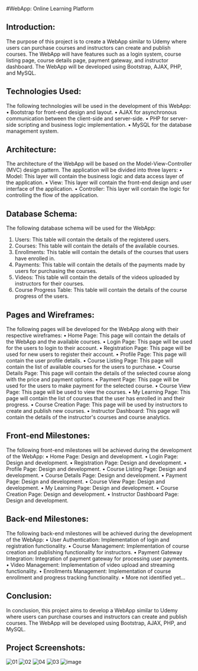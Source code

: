 #WebApp: Online Learning Platform 
## Introduction: 
The purpose of this project is to create a WebApp similar to Udemy where users can purchase courses and instructors can create and publish courses. The WebApp will have features such as a login system, course listing page, course details page, payment gateway, and instructor dashboard. The WebApp will be developed using Bootstrap, AJAX, PHP, and MySQL.
## Technologies Used:
The following technologies will be used in the development of this WebApp:
•	Bootstrap for front-end design and layout.
•	AJAX for asynchronous communication between the client-side and server-side.
•	PHP for server-side scripting and business logic implementation.
•	MySQL for the database management system.

## Architecture: 
The architecture of the WebApp will be based on the Model-View-Controller (MVC) design pattern. The application will be divided into three layers:
•	Model: This layer will contain the business logic and data access layer of the application.
•	View: This layer will contain the front-end design and user interface of the application.
•	Controller: This layer will contain the logic for controlling the flow of the application.

## Database Schema: 
The following database schema will be used for the WebApp:
1.	Users: This table will contain the details of the registered users.
2.	Courses: This table will contain the details of the available courses.
3.	Enrollments: This table will contain the details of the courses that users have enrolled in.
4.	Payments: This table will contain the details of the payments made by users for purchasing the courses.
5.	Videos: This table will contain the details of the videos uploaded by instructors for their courses.
6.	Course Progress Table: This table will contain the details of the course progress of the users.

## Pages and Wireframes:
The following pages will be developed for the WebApp along with their respective wireframes:
•	Home Page: This page will contain the details of the WebApp and the available courses.
•	Login Page: This page will be used for the users to login to their account.
•	Registration Page: This page will be used for new users to register their account.
•	Profile Page: This page will contain the user profile details.
•	Course Listing Page: This page will contain the list of available courses for the users to purchase.
•	Course Details Page: This page will contain the details of the selected course along with the price and payment options.
•	Payment Page: This page will be used for the users to make payment for the selected course.
•	Course View Page: This page will be used to view the courses.
•	My Learning Page: This page will contain the list of courses that the user has enrolled in and their progress.
•	Course Creation Page: This page will be used by instructors to create and publish new courses.
•	Instructor Dashboard: This page will contain the details of the instructor's courses and course analytics.

## Front-end Milestones:
The following front-end milestones will be achieved during the development of the WebApp:
•	Home Page: Design and development.
•	Login Page: Design and development.
•	Registration Page: Design and development.
•	Profile Page: Design and development.
•	Course Listing Page: Design and development.
•	Course Details Page: Design and development.
•	Payment Page: Design and development.
•	Course View Page: Design and development.
•	My Learning Page: Design and development.
•	Course Creation Page: Design and development.
•	Instructor Dashboard Page: Design and development.

## Back-end Milestones: 
The following back-end milestones will be achieved during the development of the WebApp:
•	User Authentication: Implementation of login and registration functionality.
•	Course Management: Implementation of course creation and publishing functionality for instructors.
•	Payment Gateway Integration: Integration of payment gateway for processing user payments.
•	Video Management: Implementation of video upload and streaming functionality.
•	Enrollments Management: Implementation of course enrollment and progress tracking functionality.
•	More not identified yet…

## Conclusion: 
In conclusion, this project aims to develop a WebApp similar to Udemy where users can purchase courses and instructors can create and publish courses. The WebApp will be developed using Bootstrap, AJAX, PHP, and MySQL.

## Project Screenshots: 
![01](https://github.com/harsh-kamde/WebAppProject/assets/105597593/1889e881-320a-4ebf-ac46-ee1b7e2b935c)
![02](https://github.com/harsh-kamde/WebAppProject/assets/105597593/5790f9f1-df56-41fc-ac32-7846c96806aa)
![04](https://github.com/harsh-kamde/WebAppProject/assets/105597593/db01cf9f-2919-4b92-8597-5078b281002e)
![03](https://github.com/harsh-kamde/WebAppProject/assets/105597593/5360cb6a-a55f-4627-bc3f-cfe09d67959f)
![image](https://github.com/harsh-kamde/WebAppProject/assets/105597593/4925709e-19a0-44b3-951f-269aa61d4ab3)



